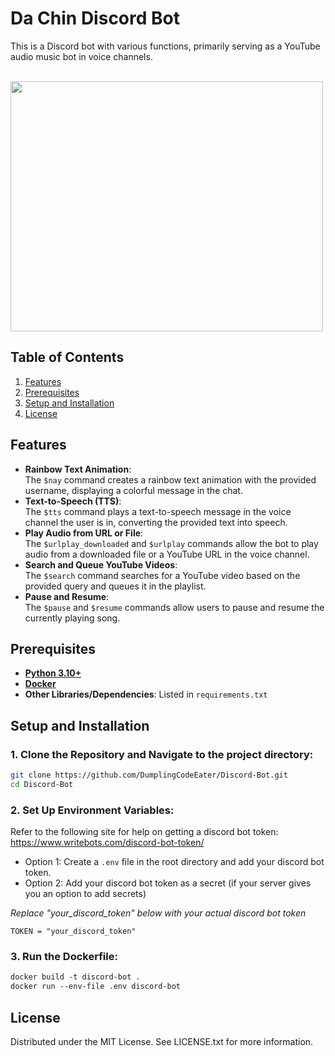 # Da Chin Discord Bot

This is a Discord bot with various functions, primarily serving as a YouTube audio music bot in voice channels.<br>
<br>
<p align="left">
<img src="https://github.com/user-attachments/assets/7ed6578c-eaec-4bb9-8ff7-bc5131aaec54" width="500" height="400">
</p>

## Table of Contents
1. [Features](#features)
2. [Prerequisites](#prerequisites)
3. [Setup and Installation](#setup-and-installation)
4. [License](#license)

## Features

- **Rainbow Text Animation**:<br>
  The ```$nay``` command creates a rainbow text animation with the provided username, displaying a colorful message in the chat.
- **Text-to-Speech (TTS)**:<br> The ```$tts``` command plays a text-to-speech message in the voice channel the user is in, converting the provided text into speech.
- **Play Audio from URL or File**:<br> The ```$urlplay_downloaded``` and ```$urlplay``` commands allow the bot to play audio from a downloaded file or a YouTube URL in the voice channel.
- **Search and Queue YouTube Videos**:<br> The ```$search``` command searches for a YouTube video based on the provided query and queues it in the playlist.
- **Pause and Resume**:<br> The ```$pause``` and ```$resume``` commands allow users to pause and resume the currently playing song.

## Prerequisites

- **[Python 3.10+](https://www.python.org/downloads/)**
- **[Docker](https://www.docker.com/products/docker-desktop/)**
- **Other Libraries/Dependencies**: Listed in `requirements.txt`

## Setup and Installation
### 1. Clone the Repository and Navigate to the project directory:
```bash
git clone https://github.com/DumplingCodeEater/Discord-Bot.git
cd Discord-Bot
```
### 2. Set Up Environment Variables:
Refer to the following site for help on getting a discord bot token: <a>https://www.writebots.com/discord-bot-token/</a>
- Option 1: Create a ```.env``` file in the root directory and add your discord bot token.
- Option 2: Add your discord bot token as a secret (if your server gives you an option to add secrets)

*Replace "your_discord_token" below with your actual discord bot token*
```env 
TOKEN = "your_discord_token"  
```
### 3. Run the Dockerfile:
```Dockerfile
docker build -t discord-bot .
docker run --env-file .env discord-bot
```
## License
Distributed under the MIT License. See LICENSE.txt for more information.
